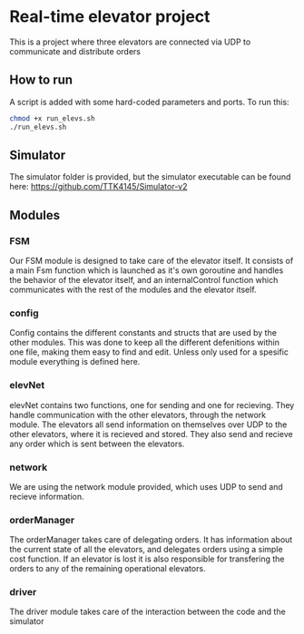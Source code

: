 # Real-time elevator project

This is a project where three elevators are connected via UDP to communicate and distribute orders

## How to run

A script is added with some hard-coded parameters and ports.
To run this:

```bash
chmod +x run_elevs.sh
./run_elevs.sh
```

## Simulator
The simulator folder is provided, but the simulator executable can be found here:
https://github.com/TTK4145/Simulator-v2

## Modules

### FSM

Our FSM module is designed to take care of the elevator itself. It consists of a main Fsm function which is launched as it's own goroutine and handles the behavior of the elevator itself, and an internalControl function which communicates with the rest of the modules and the elevator itself.

### config

Config contains the different constants and structs that are used by the other modules. This was done to keep all the different defenitions within one file, making them easy to find and edit. Unless only used for a spesific module everything is defined here.

### elevNet

elevNet contains two functions, one for sending and one for recieving. They handle communication with the other elevators, through the network module. The elevators all send information on themselves over UDP to the other elevators, where it is recieved and stored. They also send and recieve any order which is sent between the elevators.

### network

We are using the network module provided, which uses UDP to send and recieve information.

### orderManager

The orderManager takes care of delegating orders. It has information about the current state of all the elevators, and delegates orders using a simple cost function. If an elevator is lost it is also responsible for transfering the orders to any of the remaining operational elevators.

### driver
The driver module takes care of the interaction between the code and the simulator
